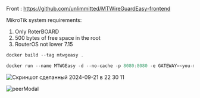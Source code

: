 Front : https://github.com/unlimmitted/MTWireGuardEasy-frontend

MikroTik system requirements: 
1. Only RoterBOARD
2. 500 bytes of free space in the root
3. RouterOS not lower 7.15 

```cpp
docker build --tag mtwgeasy .
```

```cpp
docker run --name MTWGEasy -d --no-cache -p 8080:8080 -e GATEWAY=<you-mikrotik-ip> -e MIKROTIK_USER=<you-mikrotik-admin-login> -e MIKROTIK_PASSWORD=<you-mikrotik-pass> mtwgeasy
```

![Скриншот сделанный 2024-09-21 в 22 30 11](https://github.com/user-attachments/assets/0ef41b8a-57da-4c79-8c8c-ae82245f43ed)

![peerModal](https://github.com/user-attachments/assets/578e0438-1879-4757-8443-76f33079d9eb)
